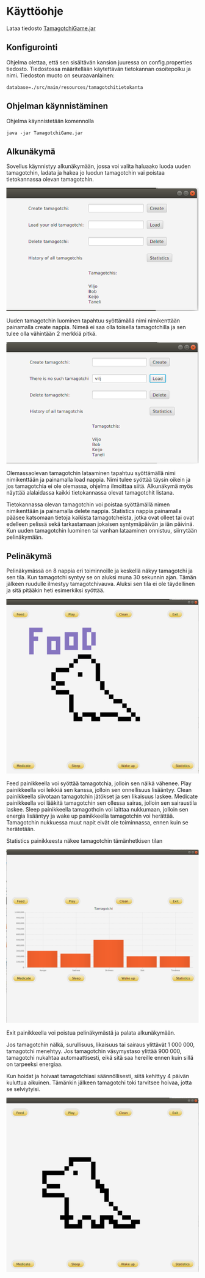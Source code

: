# Käyttöohje

Lataa tiedosto [TamagotchiGame.jar](https://github.com/millalin/ot-harjoitustyo/releases/tag/v0.2)

## Konfigurointi

Ohjelma olettaa, että sen sisältävän kansion juuressa on config.properties tiedosto. Tiedostossa määritellään käytettävän tietokannan osoitepolku ja nimi. Tiedoston muoto on seuraavanlainen:

    database=./src/main/resources/tamagotchitietokanta

## Ohjelman käynnistäminen

Ohjelma käynnistetään komennolla

    java -jar TamagotchiGame.jar

## Alkunäkymä

Sovellus käynnistyy alkunäkymään, jossa voi valita haluaako luoda uuden tamagotchin, ladata ja hakea jo luodun tamagotchin vai poistaa tietokannassa olevan tamagotchin. 

![alt.text](kayttoohjekuvat/alkunakyma_luo.png)

Uuden tamagotchin luominen tapahtuu syöttämällä nimi nimikenttään painamalla create nappia. Nimeä ei saa olla toisella tamagotchilla ja sen tulee olla vähintään 2 merkkiä pitkä. 

![alt.text](kayttoohjekuvat/alkunakyma_load.png)

Olemassaolevan tamagotchin lataaminen tapahtuu syöttämällä nimi nimikenttään ja painamalla load nappia. Nimi tulee syöttää täysin oikein ja jos tamagotchia ei ole olemassa, ohjelma ilmoittaa siitä. Alkunäkymä myös näyttää alalaidassa kaikki tietokannassa olevat tamagotchit listana. 

Tietokannassa olevan tamagotchin voi poistaa syöttämällä nimen nimikenttään ja painamalla delete nappia. Statistics nappia painamalla pääsee katsomaan tietoja kaikista tamagotcheista, jotka ovat olleet tai ovat edelleen pelissä sekä tarkastamaan jokaisen syntymäpäivän ja iän päivinä. Kun uuden tamagotchin luominen tai vanhan lataaminen onnistuu, siirrytään pelinäkymään. 


## Pelinäkymä

Pelinäkymässä on 8 nappia eri toiminnoille ja keskellä näkyy tamagotchi ja sen tila. Kun tamagotchi syntyy se on aluksi muna 30 sekunnin ajan. Tämän jälkeen ruudulle ilmestyy tamagotchivauva. Aluksi sen tila ei ole täydellinen ja sitä pitääkin heti esimerkiksi syöttää.

![alt.text](kayttoohjekuvat/pelinakyma_nalka.png)

Feed painikkeella voi syöttää tamagotchia, jolloin sen nälkä vähenee. Play painikkeella voi leikkiä sen kanssa, jolloin sen onnellisuus lisääntyy. Clean painikkeella siivotaan tamagotchin jätökset ja sen likaisuus laskee. Medicate painikkeella voi lääkitä tamagotchin sen ollessa sairas, jolloin sen sairaustila laskee. Sleep painikkeella tamagothcin voi laittaa nukkumaan, jolloin sen energia lisääntyy ja wake up painikkeella tamagotchin voi herättää. Tamagotchin nukkuessa muut napit eivät ole toiminnassa, ennen kuin se herätetään. 

Statistics painikkeesta näkee tamagotchin tämänhetkisen tilan 

![alt.text](kayttoohjekuvat/tilastonakyma.png)

Exit painikkeella voi poistua pelinäkymästä ja palata alkunäkymään. 

Jos tamagotchin nälkä, surullisuus, likaisuus tai sairaus ylittävät 1 000 000, tamagotchi menehtyy. Jos tamagotchin väsymystaso ylittää 900 000, tamagotchi nukahtaa automaattisesti, eikä sitä saa hereille ennen kuin sillä on tarpeeksi energiaa. 

Kun hoidat ja hoivaat tamagotchiasi säännöllisesti, siitä kehittyy 4 päivän kuluttua aikuinen. Tämänkin jälkeen tamagotchi toki tarvitsee hoivaa, jotta se selviytyisi.

![alt.text](kayttoohjekuvat/aikuinen.png)





